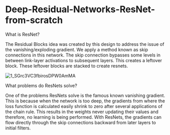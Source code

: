 # Deep-Residual-Networks-ResNet-from-scratch

What is ResNet?

The Residual Blocks idea was created by this design to address the issue of the vanishing/exploding gradient. We apply a method known as skip connections in this network. The skip connection bypasses some levels in between link-layer activations to subsequent layers. This creates a leftover block. These leftover blocks are stacked to create resnets.

![1_SGrc3VC3fbirosDPW0AmMA](https://user-images.githubusercontent.com/99510125/204150163-c450e90f-d975-4dc7-892f-62362a13d503.png)

What problems do ResNets solve?

One of the problems ResNets solve is the famous known vanishing gradient. This is because when the network is too deep, the gradients from where the loss function is calculated easily shrink to zero after several applications of the chain rule. This results in the weights never updating their values and therefore, no learning is being performed.
With ResNets, the gradients can flow directly through the skip connections backward from later layers to initial filters.
